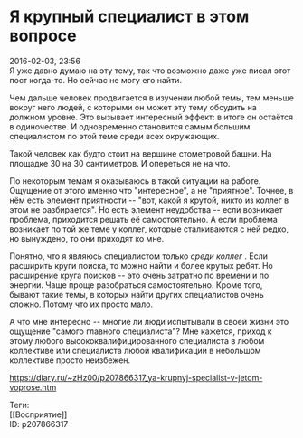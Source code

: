 Я крупный специалист в этом вопросе
====================================

   
 2016-02-03, 23:56   
  Я уже давно думаю на эту тему, так что возможно даже уже писал этот пост когда-то. Но сейчас не могу его найти.   
   
 Чем дальше человек продвигается в изучении любой темы, тем меньше вокруг него людей, с которыми он может эту тему обсудить на должном уровне. Это вызывает интересный эффект: в итоге он остаётся в одиночестве. И одновременно становится самым большим специалистом по этой теме среди всех окружающих.   
   
 Такой человек как будто стоит на вершине стометровой башни. На площадке 30 на 30 сантиметров. И опереться не на что.   
   
 По некоторым темам я оказываюсь в такой ситуации на работе. Ощущение от этого именно что "интересное", а не "приятное". Точнее, в нём есть элемент приятности -- "вот, какой я крутой, никто из коллег в этом не разбирается". Но есть элемент неудобства -- если возникает проблема, приходится решать её самостоятельно. А если проблема возникает по той же теме у коллег, которые сталкиваются с ней редко, но вынуждено, то они приходят ко мне.   
   
 Понятно, что я являюсь специалистом только  *среди коллег*  . Если расширить круги поиска, то можно найти и более крутых ребят. Но расширение круга поисков -- это очень затратно по времени и по энергии. Чаще проще разобраться самостоятельно. Кроме того, бывают такие темы, в которых найти других специалистов очень сложно. Потому что их просто мало.   
   
 А что мне интересно -- многие ли люди испытывали в своей жизни это ощущение "самого главного специалиста"? Мне кажется, приход к этому любого высококвалифицированного специалиста в любом коллективе или специалиста любой квалификации в небольшом коллективе просто неизбежен.   
    
 <https://diary.ru/~zHz00/p207866317_ya-krupnyj-specialist-v-jetom-voprose.htm>   
   
 Теги:   
 [[Восприятие]]   
 ID: p207866317